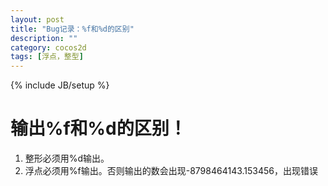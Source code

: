```yaml
---
layout: post
title: "Bug记录：%f和%d的区别"
description: ""
category: cocos2d
tags: [浮点，整型]
---
```

{% include JB/setup %}

输出%f和%d的区别！
===========

 1. 整形必须用%d输出。
 2. 浮点必须用%f输出。否则输出的数会出现-8798464143.153456，出现错误